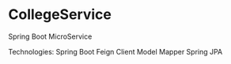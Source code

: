 # CollegeService
Spring Boot MicroService

Technologies:
Spring Boot
Feign Client
Model Mapper
Spring JPA

